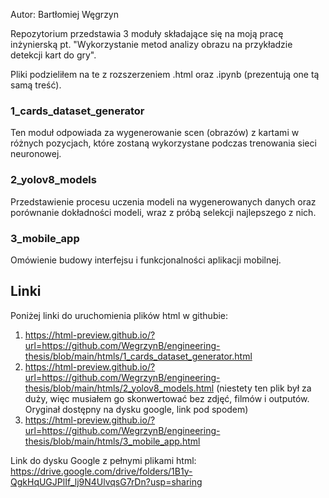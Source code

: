 Autor: Bartłomiej Węgrzyn

Repozytorium przedstawia 3 moduły składające się na moją pracę inżynierską pt. "Wykorzystanie metod analizy obrazu na przykładzie detekcji kart do gry". 

Pliki podzieliłem na te z rozszerzeniem .html oraz .ipynb (prezentują one tą samą treść).

### 1_cards_dataset_generator
Ten moduł odpowiada za wygenerowanie scen (obrazów) z kartami w różnych pozycjach, które zostaną wykorzystane podczas trenowania sieci neuronowej.

### 2_yolov8_models
Przedstawienie procesu uczenia modeli na wygenerowanych danych oraz porównanie dokładności modeli, wraz z próbą selekcji najlepszego z nich.

### 3_mobile_app
Omówienie budowy interfejsu i funkcjonalności aplikacji mobilnej.


## Linki
Poniżej linki do uruchomienia plików html w githubie:
1. https://html-preview.github.io/?url=https://github.com/WegrzynB/engineering-thesis/blob/main/htmls/1_cards_dataset_generator.html
2. https://html-preview.github.io/?url=https://github.com/WegrzynB/engineering-thesis/blob/main/htmls/2_yolov8_models.html (niestety ten plik był za duży, więc musiałem go skonwertować bez zdjęć, filmów i outputów. Oryginał dostępny na dysku google, link pod spodem)
3. https://html-preview.github.io/?url=https://github.com/WegrzynB/engineering-thesis/blob/main/htmls/3_mobile_app.html

Link do dysku Google z pełnymi plikami html: https://drive.google.com/drive/folders/1B1y-QgkHqUGJPlIf_lj9N4UlvqsG7rDn?usp=sharing
